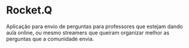 # Rocket.Q
Aplicação para envio de perguntas para professores que estejam dando aula online, ou mesmo streamers que queiram organizar melhor as perguntas que a comunidade envia.
